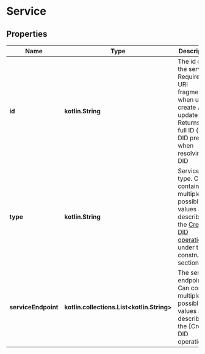 
# Service

## Properties
Name | Type | Description | Notes
------------ | ------------- | ------------- | -------------
**id** | **kotlin.String** | The id of the service. Requires a URI fragment when use in create / update DID. Returns the full ID (with DID prefix) when resolving DID | 
**type** | **kotlin.String** | Service type. Can contain multiple possible values as described in the [Create DID operation](https://github.com/input-output-hk/prism-did-method-spec/blob/main/w3c-spec/PRISM-method.md#create-did) under the construction section. | 
**serviceEndpoint** | **kotlin.collections.List&lt;kotlin.String&gt;** | The service endpoint. Can contain multiple possible values as described in the [Create DID operation] | 



